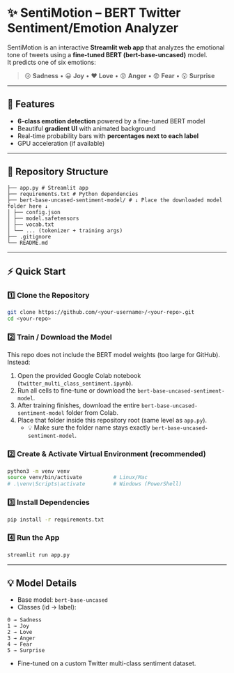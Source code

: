 # ✨ SentiMotion – BERT Twitter Sentiment/Emotion Analyzer

SentiMotion is an interactive **Streamlit web app** that analyzes the emotional tone of tweets
using a **fine-tuned BERT (bert-base-uncased)** model.  
It predicts one of six emotions:

> 😢 **Sadness** • 😀 **Joy** • ❤️ **Love** • 😡 **Anger** • 😨 **Fear** • 😮 **Surprise**

---

## 🧩 Features
- **6-class emotion detection** powered by a fine-tuned BERT model
- Beautiful **gradient UI** with animated background
- Real-time probability bars with **percentages next to each label**
- GPU acceleration (if available)

---

## 📂 Repository Structure
```
├── app.py # Streamlit app
├── requirements.txt # Python dependencies
├── bert-base-uncased-sentiment-model/ # ↓ Place the downloaded model folder here ↓
│ ├── config.json
│ ├── model.safetensors
│ ├── vocab.txt
│ └── ... (tokenizer + training args)
├── .gitignore
└── README.md
```

---

## ⚡ Quick Start

### 1️⃣ Clone the Repository
```bash
git clone https://github.com/<your-username>/<your-repo>.git
cd <your-repo>
```
### 2️⃣ Train / Download the Model
This repo does not include the BERT model weights (too large for GitHub).
Instead:
1. Open the provided Google Colab notebook (`twitter_multi_class_sentiment.ipynb`).
2. Run all cells to fine-tune or download the `bert-base-uncased-sentiment-model`.
3. After training finishes, download the entire `bert-base-uncased-sentiment-model` folder from Colab.
4. Place that folder inside this repository root (same level as `app.py`).
    - 💡 Make sure the folder name stays exactly `bert-base-uncased-sentiment-model`.

### 2️⃣ Create & Activate Virtual Environment (recommended)
```bash
python3 -m venv venv
source venv/bin/activate          # Linux/Mac
# .\venv\Scripts\activate         # Windows (PowerShell)
```
### 3️⃣ Install Dependencies
```bash
pip install -r requirements.txt
```
### 4️⃣ Run the App
```bash
streamlit run app.py
```

---

## 💡 Model Details

- Base model: `bert-base-uncased`
- Classes (id → label):
```
0 → Sadness
1 → Joy
2 → Love
3 → Anger
4 → Fear
5 → Surprise
```
- Fine-tuned on a custom Twitter multi-class sentiment dataset.
